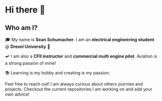 # Hi there 👋

## Who am I?
🎓 My name is **Sean Schumacher**. I am an **electrical engineering student** @ **Drexel University** 🐉

🛩 I am also a **CFII instructor** and **commercial multi engine pilot**. Aviation is a strong passion of mine!

📚 Learning is my hobby and creating is my passion.


Feel free to reach out! I am always curious about others journies and projects. Checkout the current repositories I am working on and add your own advice!
